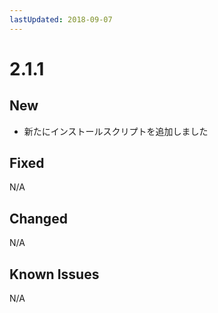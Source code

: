 ```yaml
---
lastUpdated: 2018-09-07
---
```


# 2.1.1

## New

* 新たにインストールスクリプトを追加しました

## Fixed

N/A

## Changed

N/A

## Known Issues

 N/A
